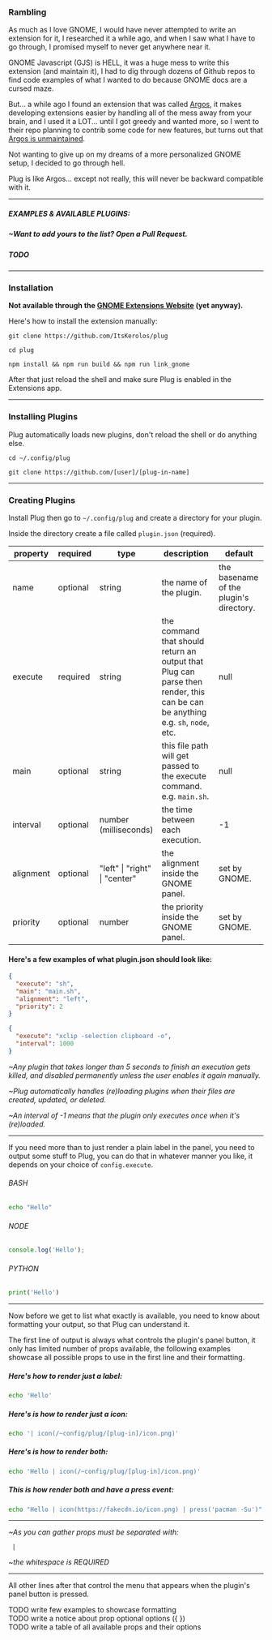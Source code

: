 ### Rambling

As much as I love GNOME, I would have never attempted to write an extension for it, I researched it a while ago, and when I saw what I have to go through, I promised myself to never get anywhere near it.

GNOME Javascript (GJS) is HELL, it was a huge mess to write this extension (and maintain it), I had to dig through dozens of Github repos to find code examples of what I wanted to do because GNOME docs are a cursed maze.

But... a while ago I found an extension that was called [Argos](https://github.com/p-e-w/argos), it makes developing extensions easier by handling all of the mess away from your brain, and I used it a LOT... until I got greedy and wanted more, so I went to their repo planning to contrib some code for new features, but turns out that [Argos is unmaintained](https://github.com/p-e-w/argos/pull/106#issuecomment-573278743).

Not wanting to give up on my dreams of a more personalized GNOME setup, I decided to go through hell.

Plug is like Argos... except not really, this will never be backward compatible with it.

---
##### EXAMPLES & AVAILABLE PLUGINS:
##### ~*Want to add yours to the list? Open a Pull Request.*

##### TODO
---

### Installation

**Not available through the [GNOME Extensions Website](https://extensions.gnome.org/) (yet anyway).**

Here's how to install the extension manually:

```
git clone https://github.com/ItsKerolos/plug
```
```
cd plug
```
```
npm install && npm run build && npm run link_gnome
```

After that just reload the shell and make sure Plug is enabled in the Extensions app.

---


### Installing Plugins

Plug automatically loads new plugins, don't reload the shell or do anything else.

```
cd ~/.config/plug
```
```
git clone https://github.com/[user]/[plug-in-name]
```

---

### Creating Plugins

Install Plug then go to ```~/.config/plug``` and create a directory for your plugin.

Inside the directory create a file called ```plugin.json``` (required).

| property  | required | type                          | description                                                                                                                   | default                                 |
|-----------|----------|-------------------------------|-------------------------------------------------------------------------------------------------------------------------------|-----------------------------------------|
| name      | optional | string                        | the name of the plugin.                                                                                                       | the basename of the plugin's directory. |
| execute   | required | string                        | the command that should return an output that Plug can parse then render, this can be can be anything e.g. ```sh```, ```node```, etc. | null                                    |
| main      | optional | string                        | this file path will get passed to the execute command. e.g. ```main.sh```.                                                        | null                                    |
| interval  | optional | number (milliseconds)         | the time between each execution.                                                                                              | -1                                      |
| alignment | optional | "left" \| "right" \| "center" | the alignment inside the GNOME panel.                                                                                         | set by GNOME.                           |
| priority  | optional | number                        | the priority inside the GNOME panel.                                                                                          | set by GNOME.                           |

#### Here's a few examples of what plugin.json should look like:

```json
{
  "execute": "sh",
  "main": "main.sh",
  "alignment": "left",
  "priority": 2
}
```

```json
{
  "execute": "xclip -selection clipboard -o",
  "interval": 1000
}
```



*~Any plugin that takes longer than 5 seconds to finish an execution gets killed, and disabled permanently unless the user enables it again manually.*

*~Plug automatically handles (re)loading plugins when their files are created, updated, or deleted.*

*~An interval of -1 means that the plugin only executes once when it's (re)loaded.*

---

If you need more than to just render a plain label in the panel, you need to output some stuff to Plug, you can do that in whatever manner you like, it depends on your choice of ```config.execute```.

###### BASH
```bash
echo "Hello"
```
###### NODE
```js
console.log('Hello');
```
###### PYTHON
```python
print('Hello')
```

---

Now before we get to list what exactly is available, you need to know about formatting your output, so that Plug can understand it.


The first line of output is always what controls the plugin's panel button, it only has limited number of props available, the following examples showcase all possible props to use in the first line and their formatting.

##### Here's how to render just a label:
```bash
echo 'Hello'
```

##### Here's is how to render just a icon:
```bash
echo '| icon(/~config/plug/[plug-in]/icon.png)'
```

##### Here's is how to render both:
```bash
echo 'Hello | icon(/~config/plug/[plug-in]/icon.png)'
```

##### This is how render both and have a press event:
```bash
echo "Hello | icon(https://fakecdn.io/icon.png) | press('pacman -Su')"
```

---

*~As you can gather props must be separated with:*
```
 | 
```
*~the whitespace is REQUIRED*

---
All other lines after that control the menu that appears when the plugin's panel button is pressed.

TODO write few examples to showcase formatting  
TODO write a notice about prop optional options ({ })  
TODO write a table of all available props and their options  
